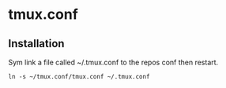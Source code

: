 # tmux.conf

## Installation

Sym link a file called ~/.tmux.conf to the repos conf then restart.

`ln -s ~/tmux.conf/tmux.conf ~/.tmux.conf`
